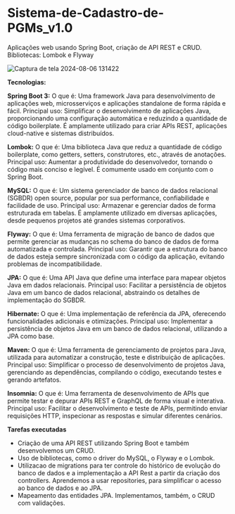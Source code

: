 # Sistema-de-Cadastro-de-PGMs_v1.0
Aplicações web usando Spring Boot, criação de API REST e CRUD. Bibliotecas: Lombok e Flyway 

![Captura de tela 2024-08-06 131422](https://github.com/user-attachments/assets/f6ef8d4c-25db-4ab3-8de5-efcfe7b8f0da)


<b>Tecnologias:</b>

<b>Spring Boot 3:</b>
O que é: 
Uma framework Java para desenvolvimento de aplicações web, microsserviços e aplicações standalone de forma rápida e fácil.
Principal uso: 
Simplificar o desenvolvimento de aplicações Java, proporcionando uma configuração automática e reduzindo a quantidade de código boilerplate. É amplamente utilizado para criar APIs REST, aplicações cloud-native e sistemas distribuídos.

<b>Lombok:</b>
O que é: 
Uma biblioteca Java que reduz a quantidade de código boilerplate, como getters, setters, construtores, etc., através de anotações.
Principal uso: 
Aumentar a produtividade do desenvolvedor, tornando o código mais conciso e legível. É comumente usado em conjunto com o Spring Boot.

<b>MySQL:</b>
O que é:
Um sistema gerenciador de banco de dados relacional (SGBDR) open source, popular por sua performance, confiabilidade e facilidade de uso.
Principal uso: 
Armazenar e gerenciar dados de forma estruturada em tabelas. É amplamente utilizado em diversas aplicações, desde pequenos projetos até grandes sistemas corporativos.

<b>Flyway:</b>
O que é: 
Uma ferramenta de migração de banco de dados que permite gerenciar as mudanças no schema do banco de dados de forma automatizada e controlada.
Principal uso: 
Garantir que a estrutura do banco de dados esteja sempre sincronizada com o código da aplicação, evitando problemas de incompatibilidade.

<b>JPA:</b>
O que é: 
Uma API Java que define uma interface para mapear objetos Java em dados relacionais.
Principal uso: 
Facilitar a persistência de objetos Java em um banco de dados relacional, abstraindo os detalhes de implementação do SGBDR.

<b>Hibernate:</b>
O que é: 
Uma implementação de referência da JPA, oferecendo funcionalidades adicionais e otimizações.
Principal uso: 
Implementar a persistência de objetos Java em um banco de dados relacional, utilizando a JPA como base.

<b>Maven:</b>
O que é: 
Uma ferramenta de gerenciamento de projetos para Java, utilizada para automatizar a construção, teste e distribuição de aplicações.
Principal uso: 
Simplificar o processo de desenvolvimento de projetos Java, gerenciando as dependências, compilando o código, executando testes e gerando artefatos.

<b>Insomnia:</b>
O que é: 
Uma ferramenta de desenvolvimento de APIs que permite testar e depurar APIs REST e GraphQL de forma visual e interativa.
Principal uso: 
Facilitar o desenvolvimento e teste de APIs, permitindo enviar requisições HTTP, inspecionar as respostas e simular diferentes cenários.


 
<b>Tarefas executadas</b>
<ul>
<li>Criação de uma API REST utilizando Spring Boot e também desenvolvemos um CRUD.</li>
<li>Uso de  bibliotecas, como o driver do MySQL, o Flyway e o Lombok.</li>  
<li> Utilizacao de migrations para ter controle do histórico de evolução do banco de dados e a implementação a
API Rest a partir da criação dos controllers. Aprendemos a usar repositories, para simplificar o acesso ao banco de dados e ao JPA.</li>
<li>Mapeamento das entidades JPA. Implementamos, também, o CRUD com validações.</li>
</ul>

